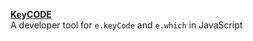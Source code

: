 [**KeyCODE**](https://git.io/vpS1P)
<br>A developer tool for `e.keyCode` and `e.which` in JavaScript
